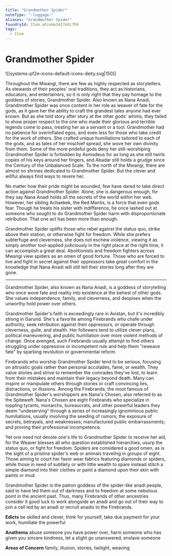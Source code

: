 ```yaml
---
title: "Grandmother Spider"
noteType: ":luggage:"
aliases: "Grandmother Spider"
foundryId: Item.aKieHwSAI7mSL7M4
tags:
  - Item
---
```


# Grandmother Spider
![[systems-pf2e-icons-default-icons-deity.svg|150]]

Throughout the Mwangi, there are few as highly respected as storytellers. As stewards of their peoples' oral traditions, they act as historians, educators, and entertainers, so it is only right that they pay homage to the goddess of stories, Grandmother Spider. Also known as Nana Anadi, Grandmother Spider was once content in her role as weaver of fate for the gods, as it gave her the ability to craft the grandest tales anyone had ever known. But as she told story after story at the other gods' whims, they failed to show proper respect to the one who made their glorious and terrible legends come to pass, treating her as a servant or a tool. Grandmother had no patience for overinflated egos, and even less for those who take credit for the work of others. She crafted unique humiliations tailored to each of the gods, and as tales of her mischief spread, she wove her own divinity from them. Some of the more prideful gods deny her still-worshiping Grandmother Spider is forbidden by Asmodeus for as long as she still twirls copies of his keys around her fingers, and Abadar still holds a grudge since the Century of the Unbalanced Scale. To the north of the Mwangi, there are almost no shrines dedicated to Grandmother Spider. But the clever and willful always find ways to revere her.

No matter how their pride might be wounded, few have dared to take direct action against Grandmother Spider. Alone, she is dangerous enough, for they say Nana Anadi holds all the secrets of the world within her web. However, her sibling Achaekek, the Red Mantis, is a force that even gods fear. Though he treats his sister with indifference, he once lashed out at someone who sought to do Grandmother Spider harm with disproportionate retribution. That one act has been more than enough.

Grandmother Spider uplifts those who rebel against the status quo, strike above their station, or otherwise fight for freedom. While she prefers subterfuge and cleverness, she does not eschew violence, viewing it as simply another tool-applied judiciously in the right place at the right time, it can accomplish a great deal. Abolitionists and freedom fighters across Mwangi view spiders as an omen of good fortune. Those who are forced to live and fight in secret against their oppressors take great comfort in the knowledge that Nana Anadi will still tell their stories long after they are gone.

* * *

Grandmother Spider, also known as Nana Anadi, is a goddess of storytelling who once wove fate and reality into existence at the behest of other gods. She values independence, family, and cleverness, and despises when the unworthy hold power over others.

Grandmother Spider's faith is exceedingly rare in Avistan, but it's incredibly strong in Garund. She's a favorite among Firebrands who chafe under authority, seek retribution against their oppressors, or operate through cleverness, guile, and stealth. Her followers tend to utilize clever plans, political maneuvering, and public humiliation over more violent methods of change. Once avenged, such Firebrands usually attempt to find others struggling under oppressive or incompetent rule and help them "reweave fate" by sparking revolution or governmental reform.

Firebrands who worship Grandmother Spider tend to be serious, focusing on altruistic goals rather than personal accolades, fame, or wealth. They value stories and strive to remember the comrades they've lost, to learn from their mistakes and maintain their legacy beyond death. Many can inspire or manipulate others through stories or craft convincing lies, distractions, or illusions. Among the Firebrands, the most famous of Grandmother Spider's worshippers are Nana's Chosen, also referred to as the Spiteweft. Nana's Chosen are eight Firebrands who specialize in toppling tyrants, monarchs, bureaucrats, and other powerful leaders they deem "undeserving" through a series of increasingly ignominious public humiliations, usually involving the seeding of rumors; the exposure of secrets, betrayals, and weaknesses; manufactured public embarrassments; and proving their professional incompetence.

Yet one need not devote one's life to Grandmother Spider to receive her aid, for the Weaver blesses all who question established hierarchies, usurp the status quo, or fight for freedom. Spiders are considered a good omen, as is the sight of a pristine spider's web or animals traveling in groups of eight. Those aiming to court her favor wear fabrics featuring diamonds or spiders, while those in need of subtlety or with little wealth to spare instead stitch a simple diamond into their clothes or paint a diamond upon their skin with paints or mud.

Grandmother Spider is the patron goddess of the spider-like anadi people, said to have led them out of darkness and to freedom at some nebulous point in the ancient past. Thus, many Firebrands of other ancestries consider it good luck to work alongside an anadi and go out of their way to join a cell led by an anadi or recruit anadis to the Firebrands.

**Edicts** be skilled and clever, think for yourself, take due payment for your work, humiliate the powerful

**Anathema** abuse someone you have power over, harm someone who has given you sincere kindness, let a slight go unanswered, enslave someone

**Areas of Concern** family, illusion, stories, twilight, weaving
